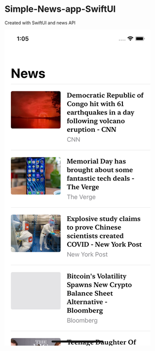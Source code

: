 # Simple-News-app-SwiftUI
Created with SwiftUI and news API

![alt text](https://github.com/jadejamig/Simple-News-app-SwiftUI/blob/646b9a52e5c213db7a1512c9999e14cacc25a759/news-app-sample.png)
